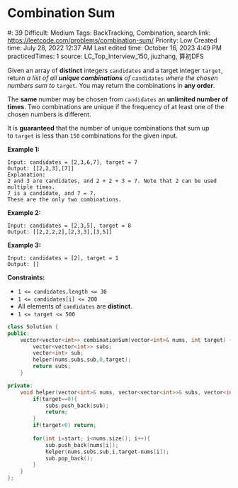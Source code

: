 # Combination Sum

#: 39
Difficult: Medium
Tags: BackTracking, Combination, search
link: https://leetcode.com/problems/combination-sum/
Priority: Low
Created time: July 28, 2022 12:37 AM
Last edited time: October 16, 2023 4:49 PM
practicedTimes: 1
source: LC_Top_Interview_150, jiuzhang, 算初DFS

Given an array of **distinct** integers `candidates` and a target integer `target`, return *a list of all **unique combinations** of* `candidates` *where the chosen numbers sum to* `target`*.* You may return the combinations in **any order**.

The **same** number may be chosen from `candidates` an **unlimited number of times**. Two combinations are unique if the frequency of at least one of the chosen numbers is different.

It is **guaranteed** that the number of unique combinations that sum up to `target` is less than `150` combinations for the given input.

**Example 1:**

```
Input: candidates = [2,3,6,7], target = 7
Output: [[2,2,3],[7]]
Explanation:
2 and 3 are candidates, and 2 + 2 + 3 = 7. Note that 2 can be used multiple times.
7 is a candidate, and 7 = 7.
These are the only two combinations.

```

**Example 2:**

```
Input: candidates = [2,3,5], target = 8
Output: [[2,2,2,2],[2,3,3],[3,5]]

```

**Example 3:**

```
Input: candidates = [2], target = 1
Output: []

```

**Constraints:**

- `1 <= candidates.length <= 30`
- `1 <= candidates[i] <= 200`
- All elements of `candidates` are **distinct**.
- `1 <= target <= 500`

```cpp
class Solution {
public:
    vector<vector<int>> combinationSum(vector<int>& nums, int target) {
        vector<vector<int>> subs;
        vector<int> sub;
        helper(nums,subs,sub,0,target);
        return subs;
    }

private:    
    void helper(vector<int>& nums, vector<vector<int>>& subs, vector<int>& sub, int start, int target){
        if(target==0){
            subs.push_back(sub);
            return;
        }
        if(target<0) return;
        
        for(int i=start; i<nums.size(); i++){
            sub.push_back(nums[i]);
            helper(nums,subs,sub,i,target-nums[i]);
            sub.pop_back();
        }
    }
};
```